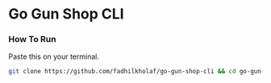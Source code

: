 # Go Gun Shop CLI

### How To Run

Paste this on your terminal.

```bash
git clone https://github.com/fadhilkholaf/go-gun-shop-cli && cd go-gun-shop-cli && mkdir orders && go run .
```
